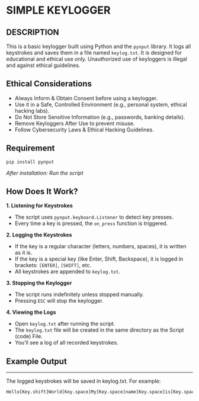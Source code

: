 # SIMPLE KEYLOGGER

## DESCRIPTION
This is a basic keylogger built using Python and the `pynput` library. It logs all keystrokes and saves them in a file named `keylog.txt`. It is designed for educational and ethical use only. Unauthorized use of keyloggers is illegal and against ethical guidelines.

## Ethical Considerations
- Always Inform & Obtain Consent before using a keylogger.
- Use it in a Safe, Controlled Environment (e.g., personal system, ethical hacking labs).
- Do Not Store Sensitive Information (e.g., passwords, banking details).
- Remove Keyloggers After Use to prevent misuse.
- Follow Cybersecurity Laws & Ethical Hacking Guidelines.

## Requirement
```
pip install pynput
```
*After installation: Run the script*

## How Does It Work?

**1. Listening for Keystrokes**
   - The script uses `pynput.keyboard.Listener` to detect key presses.
   - Every time a key is pressed, the `on_press` function is triggered.

**2. Logging the Keystrokes**
   - If the key is a regular character (letters, numbers, spaces), it is written as it is.
   - If the key is a special key (like Enter, Shift, Backspace), it is logged in brackets: `[ENTER]`, `[SHIFT]`, etc.
   - All keystrokes are appended to `keylog.txt`.

**3. Stopping the Keylogger**
   - The script runs indefinitely unless stopped manually.
   - Pressing `ESC` will stop the keylogger.

**4. Viewing the Logs**
   - Open `keylog.txt` after running the script.
   - The `keylog.txt` file will be created in the same directory as the Script (code) File.
   - You’ll see a log of all recorded keystrokes.

## Example Output
---
The logged keystrokes will be saved in keylog.txt. For example:

```
Hello[Key.shift]World[Key.space]My[Key.space]name[Key.space]is[Key.space]Ujjawal.
```
